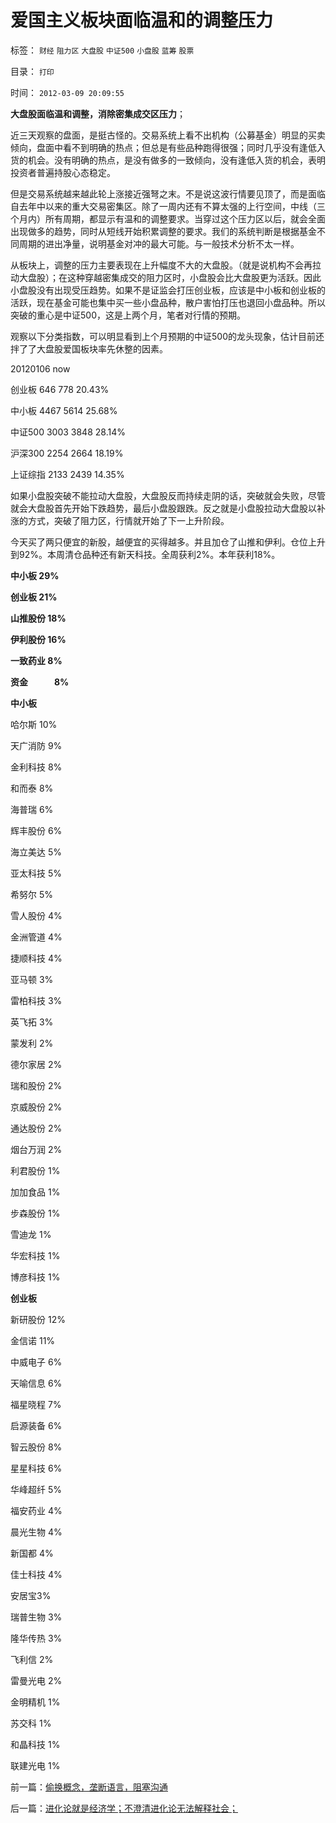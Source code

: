 # 爱国主义板块面临温和的调整压力

标签： `财经` `阻力区` `大盘股` `中证500` `小盘股` `蓝筹` `股票` 

目录： `打印`

时间： `2012-03-09 20:09:55`

**大盘股面临温和调整，消除密集成交区压力**；

近三天观察的盘面，是挺古怪的。交易系统上看不出机构（公募基金）明显的买卖倾向，盘面中看不到明确的热点；但总是有些品种跑得很强；同时几乎没有逢低入货的机会。没有明确的热点，是没有做多的一致倾向，没有逢低入货的机会，表明投资者普遍持股心态稳定。

但是交易系统越来越此轮上涨接近强弩之末。不是说这波行情要见顶了，而是面临自去年中以来的重大交易密集区。除了一周内还有不算太强的上行空间，中线（三个月内）所有周期，都显示有温和的调整要求。当穿过这个压力区以后，就会全面出现做多的趋势，同时从短线开始积累调整的要求。我们的系统判断是根据基金不同周期的进出净量，说明基金对冲的最大可能。与一般技术分析不太一样。

从板块上，调整的压力主要表现在上升幅度不大的大盘股。（就是说机构不会再拉动大盘股）；在这种穿越密集成交的阻力区时，小盘股会比大盘股更为活跃。因此小盘股没有出现受压趋势。如果不是证监会打压创业板，应该是中小板和创业板的活跃，现在基金可能也集中买一些小盘品种，散户害怕打压也退回小盘品种。所以突破的重心是中证500，这是上两个月，笔者对行情的预期。

观察以下分类指数，可以明显看到上个月预期的中证500的龙头现象，估计目前还拌了了大盘股爱国板块率先休整的因素。

20120106 now

创业板 646 778 20.43%

中小板 4467 5614 25.68%

中证500 3003 3848 28.14%

沪深300 2254 2664 18.19%

上证综指 2133 2439 14.35%

如果小盘股突破不能拉动大盘股，大盘股反而持续走阴的话，突破就会失败，尽管就会大盘股首先开始下跌趋势，最后小盘股跟跌。反之就是小盘股拉动大盘股以补涨的方式，突破了阻力区，行情就开始了下一上升阶段。

今天买了两只便宜的新股，越便宜的买得越多。并且加仓了山推和伊利。仓位上升到92%。本周清仓品种还有新天科技。全周获利2%。本年获利18%。

**中小板 29%**

**创业板 21%**

**山推股份 18%**

**伊利股份 16%**

**一致药业 8%**

**资金　　　8%**



**中小板**

哈尔斯 10%

天广消防 9%

金利科技 8%

和而泰 8%

海普瑞 6%

辉丰股份 6%

海立美达 5%

亚太科技 5%

希努尔 5%

雪人股份 4%

金洲管道 4%

捷顺科技 4%

亚马顿 3%

雷柏科技 3%

英飞拓 3%

蒙发利 2%

德尔家居 2%

瑞和股份 2%

京威股份 2%

通达股份 2%

烟台万润 2%

利君股份 1%

加加食品 1%

步森股份 1%

雪迪龙 1%

华宏科技 1%

博彦科技 1%

**创业板**

新研股份 12%

金信诺 11%

中威电子 6%

天喻信息 6%

福星晓程 7%

启源装备 6%

智云股份 8%

星星科技 6%

华峰超纤 5%

福安药业 4%

晨光生物 4%

新国都 4%

佳士科技 4%

安居宝3%

瑞普生物 3%

隆华传热 3%

飞利信 2%

雷曼光电 2%

金明精机 1%

苏交科 1%

和晶科技 1%

联建光电 1%



前一篇：[偷换概念，垄断语言，阻塞沟通](../../../2012/3/9/偷换概念，垄断语言，阻塞沟通.md)

后一篇：[进化论就是经济学；不澄清进化论无法解释社会；](../../../2012/3/10/进化论就是经济学；不澄清进化论无法解释社会；.md)